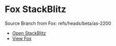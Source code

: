 # Fox StackBlitz

Source Branch from Fox: refs/heads/beta/as-2200

- [Open StackBlitz](https://stackblitz.com/github/assecosolutions/fox-stackblitz/tree/179f218e87cd4fcf07fc5fe0834f3f8110777af0?terminal=start)
- [View Fox](https://github.com/assecosolutions/fox/tree/681c41f952eefc811bf72c2f7690e764eaab4385)
